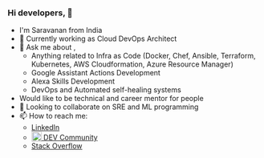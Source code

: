 ### Hi developers, 👋
- I'm Saravanan from India 
- 🔭 Currently working as Cloud DevOps Architect
- 💬 Ask me about ,
  - Anything related to Infra as Code (Docker, Chef, Ansible, Terraform, Kubernetes, AWS Cloudformation, Azure Resource Manager)
  - Google Assistant Actions Development
  - Alexa Skills Development
  - DevOps and Automated self-healing systems
- Would like to be technical and career mentor for people
- 👯 Looking to collaborate on SRE and ML programming
- 📫 How to reach me:
  - [LinkedIn](https://www.linkedin.com/in/saravanan-gnanaguru-1941a919/)
  - [<img src="https://d2fltix0v2e0sb.cloudfront.net/dev-badge.svg" alt="dev logo" width="20" style="vertical-align:bottom"/> DEV Community](https://dev.to/chefgs)
  - [Stack Overflow](https://stackoverflow.com/users/4923204/saravanan-g?tab=profile)

<!--
  - [![Saravanan G's DEV Profile](https://d2fltix0v2e0sb.cloudfront.net/dev-badge.svg) ](https://dev.to/chefgs)
**chefgs/chefgs** is a ✨ _special_ ✨ repository because its `README.md` (this file) appears on your GitHub profile.

Here are some ideas to get you started:

- 🔭 I’m currently working on ...
- 🌱 I’m currently learning ...
- 👯 I’m looking to collaborate on ...
- 🤔 I’m looking for help with ...
- 💬 Ask me about ...
- 📫 How to reach me: ...
- 😄 Pronouns: ...
- ⚡ Fun fact: ...
-->
